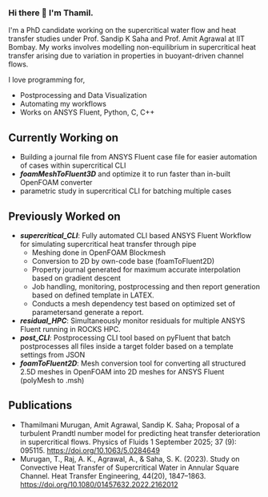 ### Hi there 👋 I'm Thamil.

I'm a PhD candidate working on the supercritical water flow and heat transfer studies under Prof. Sandip K Saha and Prof. Amit Agrawal at IIT Bombay.
My works involves modelling non-equilibrium in supercritical heat transfer arising due to variation in properties in buoyant-driven channel flows.

I love programming for,
- Postprocessing and Data Visualization
- Automating my workflows
- Works on ANSYS Fluent, Python, C, C++

## Currently Working on
- Building a journal file from ANSYS Fluent case file for easier automation of cases within supercritical CLI
- **_foamMeshToFluent3D_** and optimize it to run faster than in-built OpenFOAM converter
- parametric study in supercritical CLI for batching multiple cases

## Previously Worked on
- **_supercritical_CLI_**: Fully automated CLI based ANSYS Fluent Workflow for simulating supercritical heat transfer through pipe
    - Meshing done in OpenFOAM Blockmesh
    - Conversion to 2D by own-code base (foamToFluent2D)
    - Property journal generated for maximum accurate interpolation based on gradient descent
    - Job handling, monitoring, postprocessing and then report generation based on defined template in LATEX.
    - Conducts a mesh dependency test based on optimized set of parametersand generate a report.
- **_residual_HPC_**: Simultaneously monitor residuals for multiple ANSYS Fluent running in ROCKS HPC.
- **_post_CLI_**: Postprocessing CLI tool based on pyFluent that batch postprocesses all files inside a target folder based on a template settings from JSON
- **_foamToFluent2D_**: Mesh conversion tool for converting all structured 2.5D meshes in OpenFOAM into 2D meshes for ANSYS Fluent (polyMesh to .msh)

## Publications
- Thamilmani Murugan, Amit Agrawal, Sandip K. Saha; Proposal of a turbulent Prandtl number model for predicting heat transfer deterioration in supercritical flows. Physics of Fluids 1 September 2025; 37 (9): 095115. https://doi.org/10.1063/5.0284649
- Murugan, T., Raj, A. K., Agrawal, A., & Saha, S. K. (2023). Study on Convective Heat Transfer of Supercritical Water in Annular Square Channel. Heat Transfer Engineering, 44(20), 1847–1863. https://doi.org/10.1080/01457632.2022.2162012
